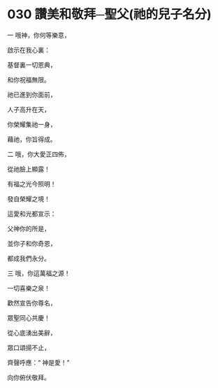 # 030 讚美和敬拜─聖父(祂的兒子名分)

一 哦神，你何等樂意，

啟示在我心裏：

基督裏一切恩典，

和你祝福無限。

祂已進到你面前，

人子高升在天，

你榮耀集祂一身，

藉祂，你旨得成。

二 哦，你大愛正四佈，

從祂臉上顯露！

有福之光今照明！

發自榮耀之境！

這愛和光都宣示：

父神你的所是，

並你子和你奇恩，

都成我們永分。

三 哦，你這萬福之源！

一切喜樂之泉！

歡然宣告你尊名，

眾聖同心共慶！

從心底湧出美辭，

眾口頌揚不止，

齊聲呼應：“ 神是愛！”

向你俯伏敬拜。

